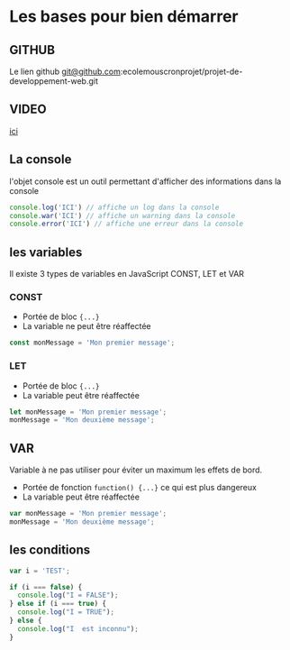 # Les bases pour bien démarrer

## GITHUB

Le lien github git@github.com:ecolemouscronprojet/projet-de-developpement-web.git
## VIDEO

[ici](https://youtu.be/bT4VOH-RFNM)


## La console

l'objet console est un outil permettant d'afficher des informations dans la console

```javascript
console.log('ICI') // affiche un log dans la console
console.war('ICI') // affiche un warning dans la console 
console.error('ICI') // affiche une erreur dans la console
```



## les variables

Il existe 3 types de variables en JavaScript CONST, LET et VAR


### CONST

 -  Portée de bloc  `{...}`
 -  La variable ne peut être réaffectée

```javascript
const monMessage = 'Mon premier message';
```



### LET

 -  Portée de bloc  `{...}`
 -  La variable peut être réaffectée

```javascript
let monMessage = 'Mon premier message';
monMessage = 'Mon deuxième message';
```


## VAR

Variable à ne pas utiliser pour éviter un maximum les effets de bord.


 -  Portée de fonction  `function() {...}` ce qui est plus dangereux
 -  La variable peut être réaffectée

```javascript
var monMessage = 'Mon premier message';
monMessage = 'Mon deuxième message';
```



## les conditions

```javascript
var i = 'TEST';

if (i === false) {
  console.log("I = FALSE");
} else if (i === true) {
  console.log("I = TRUE");
} else {
  console.log("I  est inconnu");
}

```


